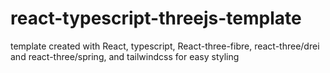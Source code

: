 # react-typescript-threejs-template

template created with React, typescript, React-three-fibre, react-three/drei and react-three/spring, and tailwindcss for easy styling
